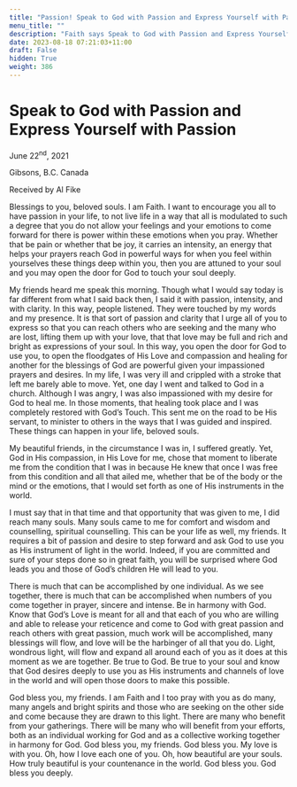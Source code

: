 ```yaml
---
title: "Passion! Speak to God with Passion and Express Yourself with Passion"
menu_title: ""
description: "Faith says Speak to God with Passion and Express Yourself with Passion"
date: 2023-08-18 07:21:03+11:00
draft: False
hidden: True
weight: 386
---
```

# Speak to God with Passion and Express Yourself with Passion
June 22<sup>nd</sup>, 2021

Gibsons, B.C. Canada

Received by Al Fike


Blessings to you, beloved souls. I am Faith. I want to encourage you all to have passion in your life, to not live life in a way that all is modulated to such a degree that you do not allow your feelings and your emotions to come forward for there is power within these emotions when you pray. Whether that be pain or whether that be joy, it carries an intensity, an energy that helps your prayers reach God in powerful ways for when you feel within yourselves these things deep within you, then you are attuned to your soul and you may open the door for God to touch your soul deeply.

My friends heard me speak this morning. Though what I would say today is far different from what I said back then, I said it with passion, intensity, and with clarity. In this way, people listened. They were touched by my words and my presence. It is that sort of passion and clarity that I urge all of you to express so that you can reach others who are seeking and the many who are lost, lifting them up with your love, that that love may be full and rich and bright as expressions of your soul. In this way, you open the door for God to use you, to open the floodgates of His Love and compassion and healing for another for the blessings of God are powerful given your impassioned prayers and desires.
In my life, I was very ill and crippled with a stroke that left me barely able to move. Yet, one day I went and talked to God in a church. Although I was angry, I was also impassioned with my desire for God to heal me. In those moments, that healing took place and I was completely restored with God’s Touch. This sent me on the road to be His servant, to minister to others in the ways that I was guided and inspired. These things can happen in your life, beloved souls.

My beautiful friends, in the circumstance I was in, I suffered greatly. Yet, God in His compassion, in His Love for me, chose that moment to liberate me from the condition that I was in because He knew that once I was free from this condition and all that ailed me, whether that be of the body or the mind or the emotions, that I would set forth as one of His instruments in the world.
 
I must say that in that time and that opportunity that was given to me, I did reach many souls. Many souls came to me for comfort and wisdom and counselling, spiritual counselling. This can be your life as well, my friends. It requires a bit of passion and desire to step forward and ask God to use you as His instrument of light in the world. Indeed, if you are committed and sure of your steps done so in great faith, you will be surprised where God leads you and those of God’s children He will lead to you.

There is much that can be accomplished by one individual. As we see together, there is much that can be accomplished when numbers of you come together in prayer, sincere and intense. Be in harmony with God. Know that God’s Love is meant for all and that each of you who are willing and able to release your reticence and come to God with great passion and reach others with great passion, much work will be accomplished, many blessings will flow, and love will be the harbinger of all that you do. Light, wondrous light, will flow and expand all around each of you as it does at this moment as we are together. Be true to God. Be true to your soul and know that God desires deeply to use you as His instruments and channels of love in the world and will open those doors to make this possible. 

God bless you, my friends. I am Faith and I too pray with you as do many, many angels and bright spirits and those who are seeking on the other side and come because they are drawn to this light. There are many who benefit from your gatherings. There will be many who will benefit from your efforts, both as an individual working for God and as a collective working together in harmony for God. God bless you, my friends. God bless you. My love is with you. Oh, how I love each one of you. Oh, how beautiful are your souls. How truly beautiful is your countenance in the world. God bless you. God bless you deeply.